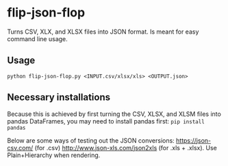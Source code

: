# flip-json-flop
Turns CSV, XLX, and XLSX files into JSON format. Is meant for easy command line usage.

## Usage
`python flip-json-flop.py <INPUT.csv/xlsx/xls> <OUTPUT.json>`
## Necessary installations
Because this is achieved by first turning the CSV, XLSX, and XLSM files into pandas DataFrames, you may need to install pandas first:
`pip install pandas` 
 
Below are some ways of testing out the JSON conversions:
https://json-csv.com/ (for .csv)
http://www.json-xls.com/json2xls (for .xls + .xlsx). Use Plain+Hierarchy when rendering.
